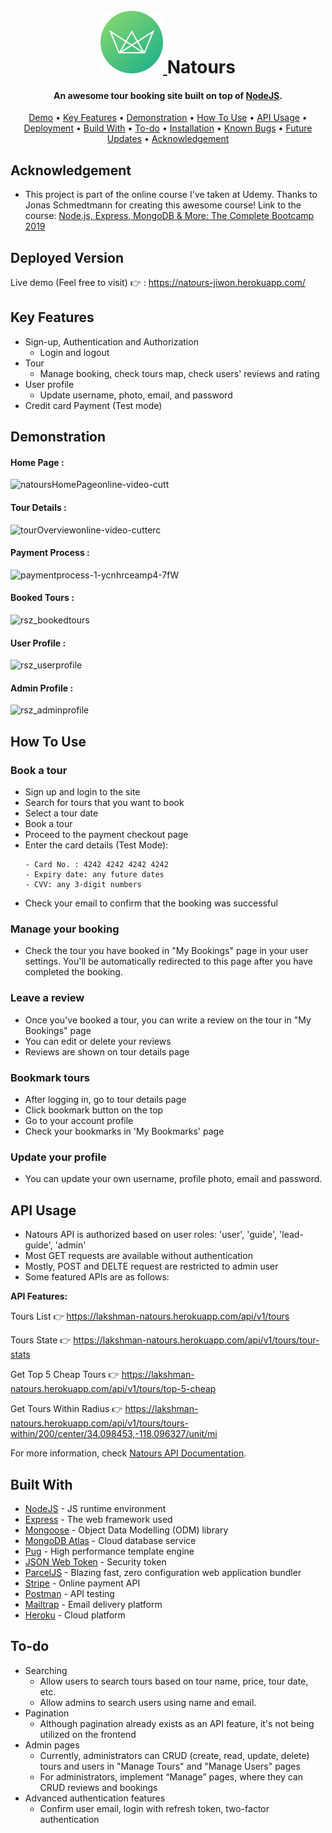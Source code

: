 <h1 align="center">
  <br>
  <a href="https://natours-jiwon.herokuapp.com/">
    <img src="https://github.com/wn5865/natour/blob/main/public/img/logo-green-round.png" alt="Natours" width="100">
  </a>
  Natours
</h1>

<h4 align="center">An awesome tour booking site built on top of <a href="https://nodejs.org/en/" target="_blank">NodeJS</a>.</h4>

<p align="center">
 <a href="#deployed-version">Demo</a> •
 <a href="#key-features">Key Features</a> •
 <a href="#demonstration">Demonstration</a> •
 <a href="#how-to-use">How To Use</a> •
 <a href="#api-usage">API Usage</a> •
 <a href="#deployment">Deployment</a> •
 <a href="#build-with">Build With</a> •
 <a href="#to-do">To-do</a> •
 <a href="#installation">Installation</a> • 
 <a href="#known-bugs">Known Bugs</a> • 
 <a href="#future-updates">Future Updates</a> • 
 <a href="#acknowledgement">Acknowledgement</a>
</p>

## Acknowledgement

- This project is part of the online course I've taken at Udemy. Thanks to Jonas
  Schmedtmann for creating this awesome course! Link to the course: [Node.js,
  Express, MongoDB & More: The Complete Bootcamp
  2019](https://www.udemy.com/course/nodejs-express-mongodb-bootcamp/)

## Deployed Version

Live demo (Feel free to visit) 👉 : https://natours-jiwon.herokuapp.com/

## Key Features

- Sign-up, Authentication and Authorization
  - Login and logout
- Tour
  - Manage booking, check tours map, check users' reviews and rating
- User profile
  - Update username, photo, email, and password
- Credit card Payment (Test mode)

## Demonstration

#### Home Page :

![natoursHomePageonline-video-cutt](https://user-images.githubusercontent.com/58518192/72606801-7ebe0680-3949-11ea-8e88-613f022a64e5.gif)

#### Tour Details :

![tourOverviewonline-video-cutterc](https://user-images.githubusercontent.com/58518192/72606859-a0b78900-3949-11ea-8f0d-ef44c789957b.gif)

#### Payment Process :

![paymentprocess-1-ycnhrceamp4-7fW](https://user-images.githubusercontent.com/58518192/72606973-d9eff900-3949-11ea-9a2e-f84a6581bef3.gif)

#### Booked Tours :

![rsz_bookedtours](https://user-images.githubusercontent.com/58518192/72607747-6a7b0900-394b-11ea-8b9f-5330531ca2eb.png)

#### User Profile :

![rsz_userprofile](https://user-images.githubusercontent.com/58518192/72607635-44edff80-394b-11ea-8943-64c48f6f19aa.png)

#### Admin Profile :

![rsz_adminprofile](https://user-images.githubusercontent.com/58518192/72607648-4d463a80-394b-11ea-972f-a73160cfaa5b.png)

## How To Use

### Book a tour

- Sign up and login to the site
- Search for tours that you want to book
- Select a tour date
- Book a tour
- Proceed to the payment checkout page
- Enter the card details (Test Mode):
  ```
  - Card No. : 4242 4242 4242 4242
  - Expiry date: any future dates
  - CVV: any 3-digit numbers
  ```
- Check your email to confirm that the booking was successful

### Manage your booking

- Check the tour you have booked in "My Bookings" page in your user settings. You'll be automatically redirected to this page after you have completed the booking.

### Leave a review

- Once you've booked a tour, you can write a review on the tour in "My Bookings" page
- You can edit or delete your reviews
- Reviews are shown on tour details page

### Bookmark tours

- After logging in, go to tour details page
- Click bookmark button on the top
- Go to your account profile
- Check your bookmarks in 'My Bookmarks' page

### Update your profile

- You can update your own username, profile photo, email and password.

## API Usage

- Natours API is authorized based on user roles: 'user', 'guide', 'lead-guide', 'admin'
- Most GET requests are available without authentication
- Mostly, POST and DELTE request are restricted to admin user
- Some featured APIs are as follows:

<b> API Features: </b>

Tours List 👉 https://lakshman-natours.herokuapp.com/api/v1/tours

Tours State 👉 https://lakshman-natours.herokuapp.com/api/v1/tours/tour-stats

Get Top 5 Cheap Tours 👉 https://lakshman-natours.herokuapp.com/api/v1/tours/top-5-cheap

Get Tours Within Radius 👉 https://lakshman-natours.herokuapp.com/api/v1/tours/tours-within/200/center/34.098453,-118.096327/unit/mi

For more information, check [Natours API Documentation](https://documenter.getpostman.com/view/8689170/SVmzvwpY?version=latest).

## Built With

- [NodeJS](https://nodejs.org/en/) - JS runtime environment
- [Express](http://expressjs.com/) - The web framework used
- [Mongoose](https://mongoosejs.com/) - Object Data Modelling (ODM) library
- [MongoDB Atlas](https://www.mongodb.com/cloud/atlas) - Cloud database service
- [Pug](https://pugjs.org/api/getting-started.html) - High performance template engine
- [JSON Web Token](https://jwt.io/) - Security token
- [ParcelJS](https://parceljs.org/) - Blazing fast, zero configuration web application bundler
- [Stripe](https://stripe.com/) - Online payment API
- [Postman](https://www.getpostman.com/) - API testing
- [Mailtrap](https://mailtrap.io/) - Email delivery platform
- [Heroku](https://www.heroku.com/) - Cloud platform

## To-do

- Searching
  - Allow users to search tours based on tour name, price, tour date, etc.
  - Allow admins to search users using name and email.
- Pagination
  - Although pagination already exists as an API feature, it's not being utilized on the frontend
- Admin pages
  - Currently, administrators can CRUD (create, read, update, delete) tours and users in "Manage Tours" and "Manage Users" pages
  - For administrators, implement “Manage” pages, where they can CRUD reviews and bookings
- Advanced authentication features
  - Confirm user email, login with refresh token, two-factor authentication
